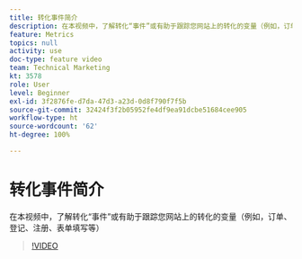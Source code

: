 ```yaml
---
title: 转化事件简介
description: 在本视频中，了解转化“事件”或有助于跟踪您网站上的转化的变量（例如，订单、登记、注册、表单填写等）
feature: Metrics
topics: null
activity: use
doc-type: feature video
team: Technical Marketing
kt: 3578
role: User
level: Beginner
exl-id: 3f2876fe-d7da-47d3-a23d-0d8f790f7f5b
source-git-commit: 32424f3f2b05952fe4df9ea91dcbe51684cee905
workflow-type: ht
source-wordcount: '62'
ht-degree: 100%

---
```


# 转化事件简介

在本视频中，了解转化“事件”或有助于跟踪您网站上的转化的变量（例如，订单、登记、注册、表单填写等）

>[!VIDEO](https://video.tv.adobe.com/v/28764/?quality=12)

